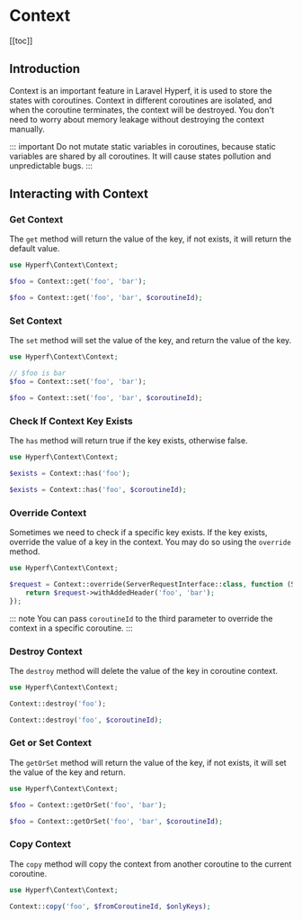 # Context
[[toc]]

## Introduction

Context is an important feature in Laravel Hyperf, it is used to store the states with coroutines. Context in different coroutines are isolated, and when the coroutine terminates, the context will be destroyed. You don't need to worry about memory leakage without destroying the context manually.

::: important
Do not mutate static variables in coroutines, because static variables are shared by all coroutines. It will cause states pollution and unpredictable bugs.
:::

## Interacting with Context

### Get Context

The `get` method will return the value of the key, if not exists, it will return the default value.

```php
use Hyperf\Context\Context;

$foo = Context::get('foo', 'bar');

$foo = Context::get('foo', 'bar', $coroutineId);
```

### Set Context

The `set` method will set the value of the key, and return the value of the key.

```php
use Hyperf\Context\Context;

// $foo is bar
$foo = Context::set('foo', 'bar');

$foo = Context::set('foo', 'bar', $coroutineId);
```

### Check If Context Key Exists

The `has` method will return true if the key exists, otherwise false.

```php
use Hyperf\Context\Context;

$exists = Context::has('foo');

$exists = Context::has('foo', $coroutineId);
```

### Override Context

Sometimes we need to check if a specific key exists. If the key exists, override the value of a key in the context. You may do so using the `override` method.

```php
use Hyperf\Context\Context;

$request = Context::override(ServerRequestInterface::class, function (ServerRequestInterface $request) {
    return $request->withAddedHeader('foo', 'bar');
});
```

::: note
You can pass `coroutineId` to the third parameter to override the context in a specific coroutine.
:::

### Destroy Context

The `destroy` method will delete the value of the key in coroutine context.

```php
use Hyperf\Context\Context;

Context::destroy('foo');

Context::destroy('foo', $coroutineId);
```

### Get or Set Context

The `getOrSet` method will return the value of the key, if not exists, it will set the value of the key and return.

```php
use Hyperf\Context\Context;

$foo = Context::getOrSet('foo', 'bar');

$foo = Context::getOrSet('foo', 'bar', $coroutineId);
```

### Copy Context

The `copy` method will copy the context from another coroutine to the current coroutine.

```php
use Hyperf\Context\Context;

Context::copy('foo', $fromCoroutineId, $onlyKeys);
```
